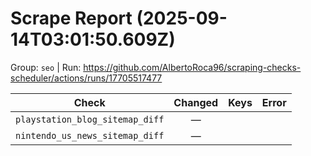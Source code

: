 # Scrape Report (2025-09-14T03:01:50.609Z)

Group: `seo`  |  Run: https://github.com/AlbertoRoca96/scraping-checks-scheduler/actions/runs/17705517477

| Check | Changed | Keys | Error |
|---|:---:|:--|:--|
| `playstation_blog_sitemap_diff` | — |  |  |
| `nintendo_us_news_sitemap_diff` | — |  |  |
